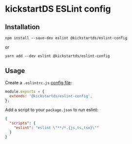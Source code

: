 # kickstartDS ESLint config

## Installation

```
npm install --save-dev eslint @kickstartds/eslint-config
```
or
```
yarn add --dev eslint @kickstartds/eslint-config
```

## Usage

Create a `.eslintrc.js` [config file](https://eslint.org/docs/user-guide/configuring):

```js
module.exports = {
  extends: '@kickstartds/eslint-config',
};
```

Add a script to your `package.json` to run eslint:

```json
{
  "scripts": {
    "eslint": "eslint \"**/*.{js,ts,tsx}\""
  }
}
```
